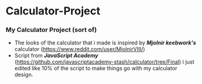 # Calculator-Project
### My Calculator Project (sort of)

- The looks of the calculator that i made is inspired by ***Mjolnir keebwork's*** calculator (https://www.reddit.com/user/MjolnirVIII/) 
- Script from ***JavaScript Academy*** (https://github.com/javascriptacademy-stash/calculator/tree/Final) i just edited like 10% of the script to make things go with my calculator design.
